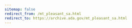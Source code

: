 ```yaml
---
sitemap: false 
redirect_from: /mt_pleasant_sa.html 
redirect_to: https://archive.ada.gov/mt_pleasant_sa.html 
---
```

